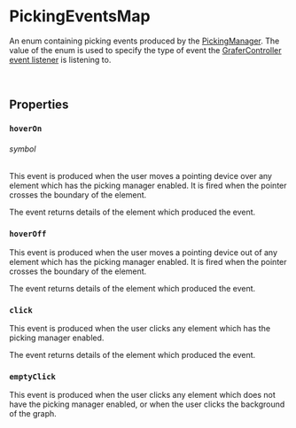 # PickingEventsMap

An enum containing picking events produced by the [PickingManager](./picking-manager.md). The value of the enum is used to specify the type of event the [GraferController event listener](./grafer-controller.md#on) is listening to.

<br>

## Properties

### `hoverOn`
###### symbol

This event is produced when the user moves a pointing device over any element which has the picking manager enabled. It is fired when the pointer crosses the boundary of the element.

The event returns details of the element which produced the event.

### `hoverOff`

This event is produced when the user moves a pointing device out of any element which has the picking manager enabled. It is fired when the pointer crosses the boundary of the element.

The event returns details of the element which produced the event.

### `click`

This event is produced when the user clicks any element which has the picking manager enabled.

The event returns details of the element which produced the event.

### `emptyClick`

This event is produced when the user clicks any element which does not have the picking manager enabled, or when the user clicks the background of the graph.
